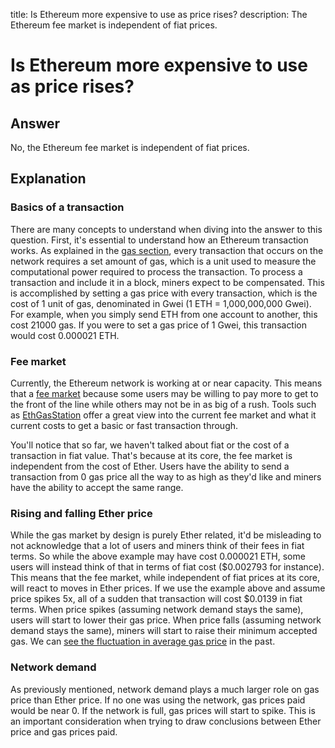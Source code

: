 title: Is Ethereum more expensive to use as price rises?
description: The Ethereum fee market is independent of fiat prices.

# Is Ethereum more expensive to use as price rises?

## Answer  <a id="answer"></a>

No, the Ethereum fee market is independent of fiat prices.

## Explanation  <a id="explanation"></a>

### Basics of a transaction  <a id="basics-of-a-transaction"></a>

There are many concepts to understand when diving into the answer to this question. First, it's essential to understand how an Ethereum transaction works. As explained in the [gas section](https://docs.ethhub.io/-LTo-PwFj1VwulVCZAFW/~/drafts/-LUpsUsOLWLhW7Fftje4/primary/using-ethereum/ethereum-network-basics/transactions/gas), every transaction that occurs on the network requires a set amount of gas, which is a unit used to measure the computational power required to process the transaction. To process a transaction and include it in a block, miners expect to be compensated. This is accomplished by setting a gas price with every transaction, which is the cost of 1 unit of gas, denominated in Gwei \(1 ETH = 1,000,000,000 Gwei\). For example, when you simply send ETH from one account to another, this cost 21000 gas. If you were to set a gas price of 1 Gwei, this transaction would cost 0.000021 ETH.

### Fee market  <a id="fee-market"></a>

Currently, the Ethereum network is working at or near capacity. This means that a [fee market](https://docs.ethhub.io/-LTo-PwFj1VwulVCZAFW/~/drafts/-LUpsUsOLWLhW7Fftje4/primary/using-ethereum/ethereum-network-basics/transactions/fee-market) because some users may be willing to pay more to get to the front of the line while others may not be in as big of a rush. Tools such as [EthGasStation](https://ethgasstation.info/) offer a great view into the current fee market and what it current costs to get a basic or fast transaction through.

You'll notice that so far, we haven't talked about fiat or the cost of a transaction in fiat value. That's because at its core, the fee market is independent from the cost of Ether. Users have the ability to send a transaction from 0 gas price all the way to as high as they'd like and miners have the ability to accept the same range.

### Rising and falling Ether price   <a id="rising-and-falling-ether-price"></a>

While the gas market by design is purely Ether related, it'd be misleading to not acknowledge that a lot of users and miners think of their fees in fiat terms. So while the above example may have cost 0.000021 ETH, some users will instead think of that in terms of fiat cost \($0.002793 for instance\). This means that the fee market, while independent of fiat prices at its core, will react to moves in Ether prices. If we use the example above and assume price spikes 5x, all of a sudden that transaction will cost $0.0139 in fiat terms. When price spikes \(assuming network demand stays the same\), users will start to lower their gas price. When price falls \(assuming network demand stays the same\), miners will start to raise their minimum accepted gas. We can [see the fluctuation in average gas price](https://etherscan.io/chart/gasprice) in the past.

### Network demand  <a id="network-demand"></a>

As previously mentioned, network demand plays a much larger role on gas price than Ether price. If no one was using the network, gas prices paid would be near 0. If the network is full, gas prices will start to spike. This is an important consideration when trying to draw conclusions between Ether price and gas prices paid.

